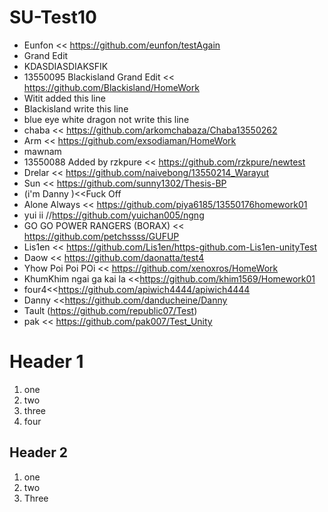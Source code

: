 # SU-Test10
- Eunfon << https://github.com/eunfon/testAgain
- Grand Edit
- KDASDIASDIAKSFIK
- 13550095 Blackisland Grand Edit << https://github.com/Blackisland/HomeWork
- Witit added this line
- Blackisland write this line 
- blue eye white dragon not write this line
- chaba << https://github.com/arkomchabaza/Chaba13550262
- Arm << https://github.com/exsodiaman/HomeWork
- mawnam
- 13550088 Added by rzkpure << https://github.com/rzkpure/newtest
- Drelar << https://github.com/naivebong/13550214_Warayut
- Sun << https://github.com/sunny1302/Thesis-BP
- (i'm Danny )<<Fuck Off
- Alone Always << https://github.com/piya6185/13550176homework01
- yui ii //https://github.com/yuichan005/ngng
- GO GO POWER RANGERS (BORAX) << https://github.com/petchssss/GUFUP
- Lis1en << https://github.com/Lis1en/https-github.com-Lis1en-unityTest
- Daow << https://github.com/daonatta/test4
- Yhow Poi Poi POi << https://github.com/xenoxros/HomeWork
- KhumKhim ngai ga kai la <<https://github.com/khim1569/Homework01
- four4<<https://github.com/apiwich4444/apiwich4444
- Danny <<https://github.com/danducheine/Danny
- Tault (https://github.com/republic07/Test)
- pak << https://github.com/pak007/Test_Unity

# Header 1
1. one
2. two
3. three
4. four

## Header 2
1. one
1. two
1. Three

